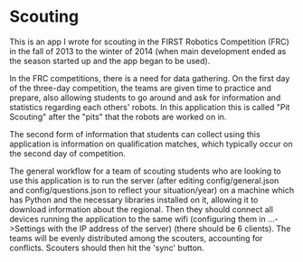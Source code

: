 # Scouting

This is an app I wrote for scouting in the FIRST Robotics Competition (FRC) in
the fall of 2013 to the winter of 2014 (when main development ended as the
season started up and the app began to be used).

In the FRC competitions, there is a need for data gathering. On the first day
of the three-day competition, the teams are given time to practice and prepare,
also allowing students to go around and ask for information and statistics
regarding each others' robots. In this application this is called "Pit Scouting"
after the "pits" that the robots are worked on in.

The second form of information that students can collect using this application
is information on qualification matches, which typically occur on the second day
of competition.

The general workflow for a team of scouting students who are looking to use this
application is to run the server (after editing config/general.json and
config/questions.json to reflect your situation/year) on a machine which has
Python and the necessary libraries installed on it, allowing it to download
information about the regional. Then they should connect all devices running
the application to the same wifi (configuring them in ...->Settings with the IP
address of the server) (there should be 6 clients). The teams will be evenly
distributed among the scouters, accounting for conflicts. Scouters should then
hit the 'sync' button.
